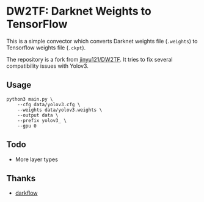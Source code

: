 # DW2TF: Darknet Weights to TensorFlow

This is a simple convector which converts Darknet weights file (`.weights`) to Tensorflow weights file (`.ckpt`).

The repository is a fork from [jinyu121/DW2TF](https://github.com/jinyu121/DW2TF). It tries to fix several compatibility issues with Yolov3.

## Usage

```
python3 main.py \
    --cfg data/yolov3.cfg \
    --weights data/yolov3.weights \
    --output data \
    --prefix yolov3_ \
    --gpu 0
```

## Todo

- More layer types

## Thanks

- [darkflow](https://github.com/thtrieu/darkflow)
